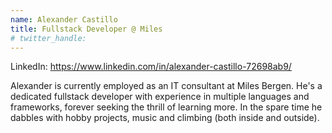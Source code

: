 ```yaml
---
name: Alexander Castillo
title: Fullstack Developer @ Miles 
# twitter_handle: 
---
```

LinkedIn: https://www.linkedin.com/in/alexander-castillo-72698ab9/

Alexander is currently employed as an IT consultant at Miles Bergen. He's a dedicated fullstack developer with experience in multiple languages and frameworks, forever seeking the thrill of learning more. In the spare time he dabbles with hobby projects, music and climbing (both inside and outside).
